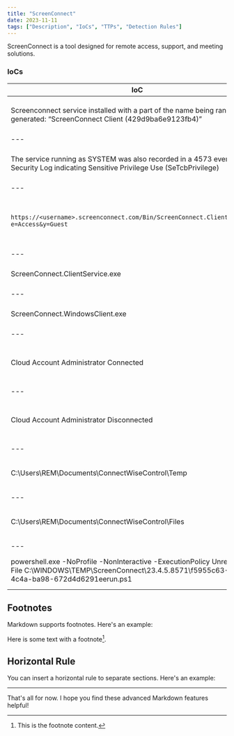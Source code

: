 ```yaml
---
title: "ScreenConnect"
date: 2023-11-11
tags: ["Description", "IoCs", "TTPs", "Detection Rules"]
---
```


ScreenConnect is a tool designed for remote access, support, and meeting solutions. 

### IoCs

|IoC | Observations |
|---|---|
| Screenconnect service installed with a part of the name being randomly generated: “ScreenConnect Client (429d9ba6e9123fb4)” | source=system.evtx EventCode=7045<br>Message = "*ScreenConnect Cient (*)" |
|---|---|
| The service running as SYSTEM was also recorded in a 4573 event in the Security Log indicating Sensitive Privilege Use (SeTcbPrivilege) | source=system.evtx EventCode=4573<br>Message = "*ScreenConnect*" AND Message = "*SeTcbPrivilege*" |
|---|---|
| `https://<username>.screenconnect.com/Bin/ScreenConnect.ClientSetup.exe?e=Access&y=Guest` | Review EDR/Sysmon commandlines, DNS events, and/or, Proxy Logs for URLs with pattern like:<br>http\*.screenconnect.com/<br>Bin/ScreenConnect\*.exe\* |
|---|---|
| ScreenConnect.ClientService.exe | Filename indicator for use in reviewing process execution events. |
|---|---|
| ScreenConnect.WindowsClient.exe | Filename indicator for use in reviewing process execution events. |
|---|---|
| Cloud Account Administrator Connected | source=Application.evtx<br>EventCode=100<br>Source=ScreenConnect<br>Message="*Cloud Account Administrator Connected*" |
|---|---|
| Cloud Account Administrator Disconnected | source=Application.evtx<br>EventCode=101<br>Source=ScreenConnect<br>Message="Cloud Account Administrator Disconnected" |
|---|---|
| C:\Users\REM\Documents\ConnectWiseControl\Temp | Execution of any PE from this directory indicates it was likely provided by the ScreenConnect host. |
|---|---|
| C:\Users\REM\Documents\ConnectWiseControl\Files | source=Application.evtx<br>EventCode=201<br>Source=ScreenConnect<br>Message="*transfer*" |
|---|---|
| powershell.exe -NoProfile -NonInteractive -ExecutionPolicy Unrestricted -File C:\WINDOWS\TEMP\ScreenConnect\23.4.5.8571\f5955c63-3955-4c4a-ba98-672d4d6291eerun.ps1 | Source=Microsoft-Windows-Powershell-Operational<br>EventID 4103<br>Message=*screenConnect\*.ps1\* |



## Footnotes

Markdown supports footnotes. Here's an example:

Here is some text with a footnote[^1].

[^1]: This is the footnote content.

## Horizontal Rule

You can insert a horizontal rule to separate sections. Here's an example:

---

That's all for now. I hope you find these advanced Markdown features helpful!
